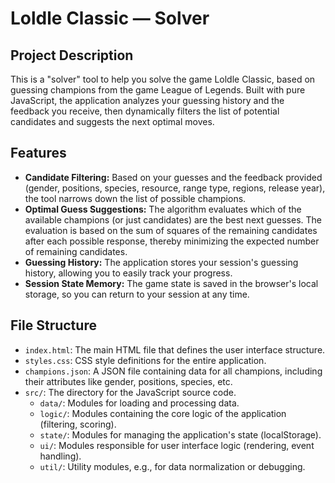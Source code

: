 # Loldle Classic — Solver

## Project Description
This is a "solver" tool to help you solve the game Loldle Classic, based on guessing champions from the game League of Legends. Built with pure JavaScript, the application analyzes your guessing history and the feedback you receive, then dynamically filters the list of potential candidates and suggests the next optimal moves.

## Features
* **Candidate Filtering:** Based on your guesses and the feedback provided (gender, positions, species, resource, range type, regions, release year), the tool narrows down the list of possible champions.
* **Optimal Guess Suggestions:** The algorithm evaluates which of the available champions (or just candidates) are the best next guesses. The evaluation is based on the sum of squares of the remaining candidates after each possible response, thereby minimizing the expected number of remaining candidates.
* **Guessing History:** The application stores your session's guessing history, allowing you to easily track your progress.
* **Session State Memory:** The game state is saved in the browser's local storage, so you can return to your session at any time.

## File Structure
* `index.html`: The main HTML file that defines the user interface structure.
* `styles.css`: CSS style definitions for the entire application.
* `champions.json`: A JSON file containing data for all champions, including their attributes like gender, positions, species, etc.
* `src/`: The directory for the JavaScript source code.
    * `data/`: Modules for loading and processing data.
    * `logic/`: Modules containing the core logic of the application (filtering, scoring).
    * `state/`: Modules for managing the application's state (localStorage).
    * `ui/`: Modules responsible for user interface logic (rendering, event handling).
    * `util/`: Utility modules, e.g., for data normalization or debugging.